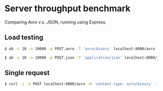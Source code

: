 # Server throughput benchmark

Comparing Avro v.s. JSON, running using Express.

## Load testing

```bash
$ ab -c 10 -n 10000 -p POST.avro -T 'avro/binary' localhost:8000/avro
```

```bash
$ ab -c 10 -n 10000 -p POST.json -T 'application/json' localhost:8000/json
```

## Single request

```bash
$ curl -i -X POST localhost:8000/avro -H 'content-type: avro/binary' --data-binary @POST.avro
```
